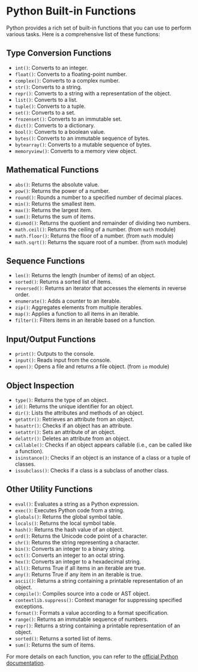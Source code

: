 # Python Built-in Functions

Python provides a rich set of built-in functions that you can use to perform various tasks. Here is a comprehensive list of these functions:

## Type Conversion Functions
- `int()`: Converts to an integer.
- `float()`: Converts to a floating-point number.
- `complex()`: Converts to a complex number.
- `str()`: Converts to a string.
- `repr()`: Converts to a string with a representation of the object.
- `list()`: Converts to a list.
- `tuple()`: Converts to a tuple.
- `set()`: Converts to a set.
- `frozenset()`: Converts to an immutable set.
- `dict()`: Converts to a dictionary.
- `bool()`: Converts to a boolean value.
- `bytes()`: Converts to an immutable sequence of bytes.
- `bytearray()`: Converts to a mutable sequence of bytes.
- `memoryview()`: Converts to a memory view object.

## Mathematical Functions
- `abs()`: Returns the absolute value.
- `pow()`: Returns the power of a number.
- `round()`: Rounds a number to a specified number of decimal places.
- `min()`: Returns the smallest item.
- `max()`: Returns the largest item.
- `sum()`: Returns the sum of items.
- `divmod()`: Returns the quotient and remainder of dividing two numbers.
- `math.ceil()`: Returns the ceiling of a number. (from `math` module)
- `math.floor()`: Returns the floor of a number. (from `math` module)
- `math.sqrt()`: Returns the square root of a number. (from `math` module)

## Sequence Functions
- `len()`: Returns the length (number of items) of an object.
- `sorted()`: Returns a sorted list of items.
- `reversed()`: Returns an iterator that accesses the elements in reverse order.
- `enumerate()`: Adds a counter to an iterable.
- `zip()`: Aggregates elements from multiple iterables.
- `map()`: Applies a function to all items in an iterable.
- `filter()`: Filters items in an iterable based on a function.

## Input/Output Functions
- `print()`: Outputs to the console.
- `input()`: Reads input from the console.
- `open()`: Opens a file and returns a file object. (from `io` module)

## Object Inspection
- `type()`: Returns the type of an object.
- `id()`: Returns the unique identifier for an object.
- `dir()`: Lists the attributes and methods of an object.
- `getattr()`: Retrieves an attribute from an object.
- `hasattr()`: Checks if an object has an attribute.
- `setattr()`: Sets an attribute of an object.
- `delattr()`: Deletes an attribute from an object.
- `callable()`: Checks if an object appears callable (i.e., can be called like a function).
- `isinstance()`: Checks if an object is an instance of a class or a tuple of classes.
- `issubclass()`: Checks if a class is a subclass of another class.

## Other Utility Functions
- `eval()`: Evaluates a string as a Python expression.
- `exec()`: Executes Python code from a string.
- `globals()`: Returns the global symbol table.
- `locals()`: Returns the local symbol table.
- `hash()`: Returns the hash value of an object.
- `ord()`: Returns the Unicode code point of a character.
- `chr()`: Returns the string representing a character.
- `bin()`: Converts an integer to a binary string.
- `oct()`: Converts an integer to an octal string.
- `hex()`: Converts an integer to a hexadecimal string.
- `all()`: Returns True if all items in an iterable are true.
- `any()`: Returns True if any item in an iterable is true.
- `ascii()`: Returns a string containing a printable representation of an object.
- `compile()`: Compiles source into a code or AST object.
- `contextlib.suppress()`: Context manager for suppressing specified exceptions.
- `format()`: Formats a value according to a format specification.
- `range()`: Returns an immutable sequence of numbers.
- `repr()`: Returns a string containing a printable representation of an object.
- `sorted()`: Returns a sorted list of items.
- `sum()`: Returns the sum of items.

For more details on each function, you can refer to the [official Python documentation](https://docs.python.org/3/library/functions.html).
